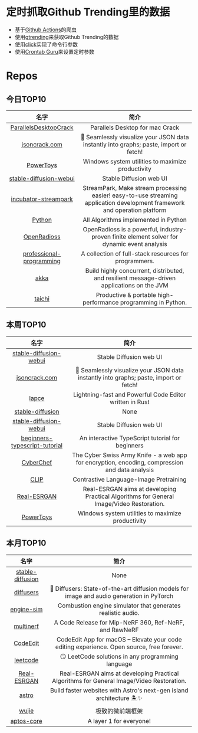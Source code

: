 # 定时抓取Github Trending里的数据
* 基于[Github Actions](https://docs.github.com/en/actions)的爬虫
* 使用[gtrending](https://github.com/hedythedev/gtrending)来获取Github Trending的数据
* 使用[click](https://github.com/pallets/click)实现了命令行参数
* 使用[Crontab Guru](https://crontab.guru/)来设置定时参数

# Repos
## 今日TOP10 
<!-- START OF DAILY_TOP10_REPOS -->
| 名字 | 简介 |
| :----: | :----: |
| [ParallelsDesktopCrack](https://github.com/somebasj/ParallelsDesktopCrack) | Parallels Desktop for mac Crack |
| [jsoncrack.com](https://github.com/AykutSarac/jsoncrack.com) | 🔮 Seamlessly visualize your JSON data instantly into graphs; paste, import or fetch! |
| [PowerToys](https://github.com/microsoft/PowerToys) | Windows system utilities to maximize productivity |
| [stable-diffusion-webui](https://github.com/AUTOMATIC1111/stable-diffusion-webui) | Stable Diffusion web UI |
| [incubator-streampark](https://github.com/apache/incubator-streampark) | StreamPark, Make stream processing easier! easy-to-use streaming application development framework and operation platform |
| [Python](https://github.com/TheAlgorithms/Python) | All Algorithms implemented in Python |
| [OpenRadioss](https://github.com/OpenRadioss/OpenRadioss) | OpenRadioss is a powerful, industry-proven finite element solver for dynamic event analysis |
| [professional-programming](https://github.com/charlax/professional-programming) | A collection of full-stack resources for programmers. |
| [akka](https://github.com/akka/akka) | Build highly concurrent, distributed, and resilient message-driven applications on the JVM |
| [taichi](https://github.com/taichi-dev/taichi) | Productive & portable high-performance programming in Python. |
<!-- END OF DAILY_TOP10_REPOS -->

## 本周TOP10
<!-- START OF WEEKLY_TOP10_REPOS -->
| 名字 | 简介 |
| :----: | :----: |
| [stable-diffusion-webui](https://github.com/AUTOMATIC1111/stable-diffusion-webui) | Stable Diffusion web UI |
| [jsoncrack.com](https://github.com/AykutSarac/jsoncrack.com) | 🔮 Seamlessly visualize your JSON data instantly into graphs; paste, import or fetch! |
| [lapce](https://github.com/lapce/lapce) | Lightning-fast and Powerful Code Editor written in Rust |
| [stable-diffusion](https://github.com/CompVis/stable-diffusion) | None |
| [stable-diffusion-webui](https://github.com/sd-webui/stable-diffusion-webui) | Stable Diffusion web UI |
| [beginners-typescript-tutorial](https://github.com/total-typescript/beginners-typescript-tutorial) | An interactive TypeScript tutorial for beginners |
| [CyberChef](https://github.com/gchq/CyberChef) | The Cyber Swiss Army Knife - a web app for encryption, encoding, compression and data analysis |
| [CLIP](https://github.com/openai/CLIP) | Contrastive Language-Image Pretraining |
| [Real-ESRGAN](https://github.com/xinntao/Real-ESRGAN) | Real-ESRGAN aims at developing Practical Algorithms for General Image/Video Restoration. |
| [PowerToys](https://github.com/microsoft/PowerToys) | Windows system utilities to maximize productivity |
<!-- END OF WEEKLY_TOP10_REPOS -->

## 本月TOP10
<!-- START OF MONTHLY_TOP10_REPOS -->
| 名字 | 简介 |
| :----: | :----: |
| [stable-diffusion](https://github.com/CompVis/stable-diffusion) | None |
| [diffusers](https://github.com/huggingface/diffusers) | 🤗 Diffusers: State-of-the-art diffusion models for image and audio generation in PyTorch |
| [engine-sim](https://github.com/ange-yaghi/engine-sim) | Combustion engine simulator that generates realistic audio. |
| [multinerf](https://github.com/google-research/multinerf) | A Code Release for Mip-NeRF 360, Ref-NeRF, and RawNeRF |
| [CodeEdit](https://github.com/CodeEditApp/CodeEdit) | CodeEdit App for macOS – Elevate your code editing experience. Open source, free forever. |
| [leetcode](https://github.com/doocs/leetcode) | 😏 LeetCode solutions in any programming language | 多种编程语言实现 LeetCode、《剑指 Offer（第 2 版）》、《程序员面试金典（第 6 版）》题解 |
| [Real-ESRGAN](https://github.com/xinntao/Real-ESRGAN) | Real-ESRGAN aims at developing Practical Algorithms for General Image/Video Restoration. |
| [astro](https://github.com/withastro/astro) | Build faster websites with Astro's next-gen island architecture 🏝✨ |
| [wujie](https://github.com/Tencent/wujie) | 极致的微前端框架 |
| [aptos-core](https://github.com/aptos-labs/aptos-core) | A layer 1 for everyone! |
<!-- END OF MONTHLY_TOP10_REPOS -->
